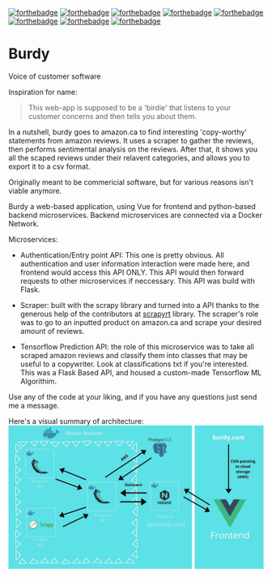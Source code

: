 [![forthebadge](https://forthebadge.com/images/badges/built-by-developers.svg)](https://github.com/moomoolive/burdy)
[![forthebadge](https://forthebadge.com/images/badges/built-with-love.svg)](https://github.com/moomoolive/burdy)
[![forthebadge](https://forthebadge.com/images/badges/made-with-python.svg)](https://github.com/moomoolive/burdy)
[![forthebadge](https://forthebadge.com/images/badges/made-with-vue.svg)](https://github.com/moomoolive/burdy)
[![forthebadge](https://forthebadge.com/images/badges/uses-js.svg)](https://github.com/moomoolive/burdy)
[![forthebadge](https://forthebadge.com/images/badges/uses-html.svg)](https://github.com/moomoolive/burdy)
[![forthebadge](https://forthebadge.com/images/badges/open-source.svg)](https://github.com/moomoolive/burdy)
[![forthebadge](https://forthebadge.com/images/badges/check-it-out.svg)](https://github.com/moomoolive/burdy)

# Burdy
Voice of customer software 

Inspiration for name:

> This web-app is supposed to be a 'birdie' that listens to your customer concerns and then tells you about them. 

In a nutshell, burdy goes to amazon.ca to find interesting 'copy-worthy' statements from amazon reviews. It uses a scraper to gather the reviews, then performs sentimental analysis on the reviews. After that, it shows you all the scaped reviews under their relavent categories, and allows you to export it to a csv format.

Originally meant to be commericial software, but for various reasons isn't viable anymore.

Burdy a web-based application, using Vue for frontend and python-based backend microservices. Backend microservices are connected via a Docker Network.

Microservices:
* Authentication/Entry point API: This one is pretty obvious. All authentication and user information interaction were made here, and frontend would access this API ONLY. This API would then forward requests to other microservices if neccessary. This API was build with Flask.

* Scraper: built with the scrapy library and turned into a API thanks to the generous help of the contributors at [scrapyrt](https://scrapyrt.readthedocs.io/en/stable/) library. The scraper's role was to go to an inputted product on amazon.ca and scrape your desired amount of reviews.

* Tensorflow Prediction API: the role of this microservice was to take all scraped amazon reviews and classify them into classes that may be useful to a copywriter. Look at classifications txt if you're interested. This was a Flask Based API, and housed a custom-made Tensorflow ML Algorithim. 

Use any of the code at your liking, and if you have any questions just send me a message.

Here's a visual summary of architecture:
![Burdy Overview](frontend.jpg)